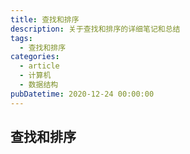 ```yaml
---
title: 查找和排序
description: 关于查找和排序的详细笔记和总结
tags:
  - 查找和排序
categories:
  - article
  - 计算机
  - 数据结构
pubDatetime: 2020-12-24 00:00:00
---
```


<style>
.center {
width: auto;
display: table;
margin - left: auto;
margin - right: auto;
}
// 图片居中
img {
position: relative;
left: 50%;
transform: translateX(-50%);
}
</style>

## 查找和排序
